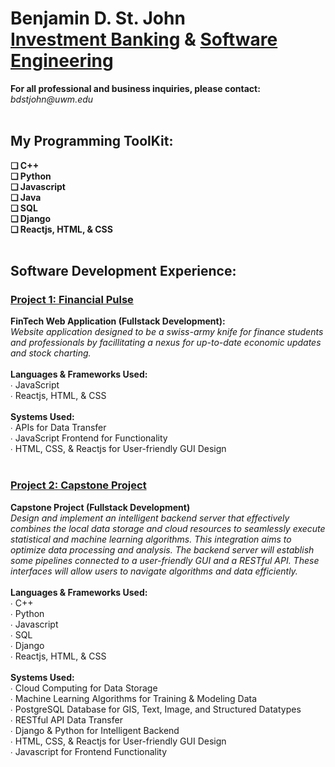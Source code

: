 <h1>Benjamin D. St. John<br>
<a href="https://github.com/sanctusjack">Investment Banking</a> & <a href="https://www.linkedin.com/in/benjamin-st-john-353a85278/">Software Engineering</a></h1>
<p1><b>For all professional and business inquiries, please contact:</b><i> bdstjohn@uwm.edu</i></p1>
<br>
<br>
<h2>My Programming ToolKit:</h2><b>
    ❏ C++ <br>
    ❏ Python <br>
    ❏ Javascript <br>
    ❏ Java  <br>
    ❏ SQL <br>
    ❏ Django <br>
    ❏ Reactjs, HTML, & CSS</b>
<br>
<br>
<h2>Software Development Experience:</h2>
<h3><a href="https://github.com/sanctusjack/Project-1-Financial-Pulse">Project 1: Financial Pulse</h3></a>
<b>FinTech Web Application (Fullstack Development):</b> <br>
<i>Website application designed to be a swiss-army knife for finance students and professionals by facillitating a nexus for up-to-date economic updates and stock charting.
</i>
<br>
<br>
<b>Languages & Frameworks Used:</b> <br>
  ∙ JavaScript <br>
  ∙ Reactjs, HTML, & CSS 
  <br>
  <br>
  <b>Systems Used:</b> <br>
    ∙ APIs for Data Transfer <br>
    ∙ JavaScript Frontend for Functionality <br>
    ∙ HTML, CSS, & Reactjs for User-friendly GUI Design 
<br>
<br>
<h3><a  href="https://github.com/sanctusjack/Project-2-Algo-Data-ML">Project 2: Capstone Project    </a></h3>
<b>Capstone Project (Fullstack Development)</b> <br>
 <i>Design and implement an intelligent backend server that effectively combines the local data storage and cloud resources to seamlessly execute statistical and machine learning algorithms. This integration aims to optimize data processing and analysis. The backend server will establish some pipelines connected to a user-friendly GUI and a RESTful API. These interfaces will allow users to navigate algorithms and data efficiently.</i>
 <br>
 <br>
 <b>Languages & Frameworks Used:</b> <br>
  ∙ C++ <br>
  ∙ Python <br>
  ∙ Javascript <br>
  ∙ SQL <br>
  ∙ Django <br>
  ∙ Reactjs, HTML, & CSS 
  <br>
  <br>
  <b>Systems Used:</b> <br>
    ∙ Cloud Computing for Data Storage <br>
    ∙ Machine Learning Algorithms for Training & Modeling Data <br>
    ∙ PostgreSQL Database for GIS, Text, Image, and Structured Datatypes <br>
    ∙ RESTful API Data Transfer <br>
    ∙ Django & Python for Intelligent Backend <br>
    ∙ HTML, CSS, & Reactjs for User-friendly GUI Design <br>
    ∙ Javascript for Frontend Functionality
<br>
<br>
